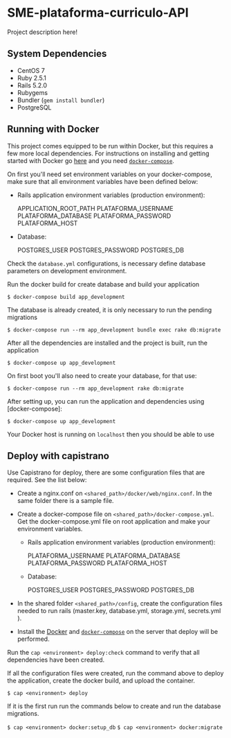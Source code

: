 SME-plataforma-curriculo-API
=====

Project description here!

System Dependencies
-------------------

- CentOS 7
- Ruby 2.5.1
- Rails 5.2.0
- Rubygems
- Bundler (`gem install bundler`)
- PostgreSQL

Running with Docker
---------------------------

This project comes equipped to be run within Docker, but this requires a few more local dependencies. For instructions on installing and getting started with Docker go [here](https://www.docker.com/products/docker) and you need [`docker-compose`](https://docs.docker.com/compose/overview/).

On first you'll need set environment variables on your docker-compose, make sure that all environment variables have been defined below:

- Rails application environment variables (production environment):

    APPLICATION_ROOT_PATH
    PLATAFORMA_USERNAME
    PLATAFORMA_DATABASE
    PLATAFORMA_PASSWORD
    PLATAFORMA_HOST

- Database:

    POSTGRES_USER
    POSTGRES_PASSWORD
    POSTGRES_DB

Check the `database.yml` configurations, is necessary define database parameters on development environment.

Run the docker build for create database and build your application

`$ docker-compose build app_development`

The database is already created, it is only necessary to run the pending migrations

`$ docker-compose run --rm app_development bundle exec rake db:migrate `

After all the dependencies are installed and the project is built, run the application

`$ docker-compose up app_development`

On first boot you'll also need to create your database, for that use:

`$ docker-compose run --rm app_development rake db:migrate `

After setting up, you can run the application and dependencies using [docker-compose]:

`$ docker-compose up app_development`

Your Docker host is running on `localhost` then you should be able to use


Deploy with capistrano
---------------------------

Use Capistrano for deploy, there are some configuration files that are required. See the list below:

* Create a nginx.conf on `<shared_path>/docker/web/nginx.conf`. In the same folder there is a sample file.

* Create a docker-compose file on `<shared_path>/docker-compose.yml`. Get the docker-compose.yml file on root application and make your environment variables.
  - Rails application environment variables (production environment):

      PLATAFORMA_USERNAME
      PLATAFORMA_DATABASE
      PLATAFORMA_PASSWORD
      PLATAFORMA_HOST

  - Database:

      POSTGRES_USER
      POSTGRES_PASSWORD
      POSTGRES_DB

* In the shared folder `<shared_path>/config`, create the configuration files needed to run rails (master.key, database.yml, storage.yml, secrets.yml ).

* Install the [Docker](https://www.docker.com/products/docker) and [`docker-compose`](https://docs.docker.com/compose/overview/) on the server that deploy will be performed.

Run the `cap <environment> deploy:check` command to verify that all dependencies have been created.

If all the configuration files were created, run the command above to deploy the application, create the docker build, and upload the container.

`$ cap <environment> deploy `

If it is the first run run the commands below to create and run the database migrations.

  `$ cap <environment> docker:setup_db`
  `$ cap <environment> docker:migrate`
